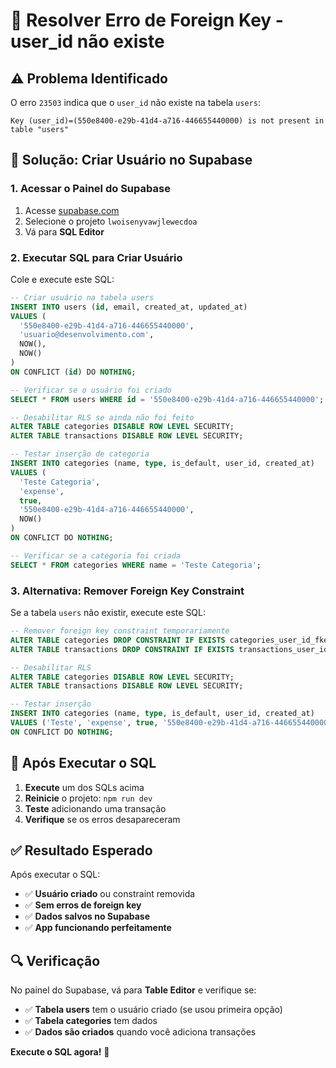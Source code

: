 # 🔧 Resolver Erro de Foreign Key - user_id não existe

## ⚠️ **Problema Identificado**

O erro `23503` indica que o `user_id` não existe na tabela `users`:
```
Key (user_id)=(550e8400-e29b-41d4-a716-446655440000) is not present in table "users"
```

## 🔧 **Solução: Criar Usuário no Supabase**

### 1. **Acessar o Painel do Supabase**
1. Acesse [supabase.com](https://supabase.com)
2. Selecione o projeto `lwoisenyvawjlewecdoa`
3. Vá para **SQL Editor**

### 2. **Executar SQL para Criar Usuário**
Cole e execute este SQL:

```sql
-- Criar usuário na tabela users
INSERT INTO users (id, email, created_at, updated_at)
VALUES (
  '550e8400-e29b-41d4-a716-446655440000',
  'usuario@desenvolvimento.com',
  NOW(),
  NOW()
)
ON CONFLICT (id) DO NOTHING;

-- Verificar se o usuário foi criado
SELECT * FROM users WHERE id = '550e8400-e29b-41d4-a716-446655440000';

-- Desabilitar RLS se ainda não foi feito
ALTER TABLE categories DISABLE ROW LEVEL SECURITY;
ALTER TABLE transactions DISABLE ROW LEVEL SECURITY;

-- Testar inserção de categoria
INSERT INTO categories (name, type, is_default, user_id, created_at)
VALUES (
  'Teste Categoria',
  'expense',
  true,
  '550e8400-e29b-41d4-a716-446655440000',
  NOW()
)
ON CONFLICT DO NOTHING;

-- Verificar se a categoria foi criada
SELECT * FROM categories WHERE name = 'Teste Categoria';
```

### 3. **Alternativa: Remover Foreign Key Constraint**
Se a tabela `users` não existir, execute este SQL:

```sql
-- Remover foreign key constraint temporariamente
ALTER TABLE categories DROP CONSTRAINT IF EXISTS categories_user_id_fkey;
ALTER TABLE transactions DROP CONSTRAINT IF EXISTS transactions_user_id_fkey;

-- Desabilitar RLS
ALTER TABLE categories DISABLE ROW LEVEL SECURITY;
ALTER TABLE transactions DISABLE ROW LEVEL SECURITY;

-- Testar inserção
INSERT INTO categories (name, type, is_default, user_id, created_at)
VALUES ('Teste', 'expense', true, '550e8400-e29b-41d4-a716-446655440000', NOW())
ON CONFLICT DO NOTHING;
```

## 🚀 **Após Executar o SQL**

1. **Execute** um dos SQLs acima
2. **Reinicie** o projeto: `npm run dev`
3. **Teste** adicionando uma transação
4. **Verifique** se os erros desapareceram

## ✅ **Resultado Esperado**

Após executar o SQL:
- ✅ **Usuário criado** ou constraint removida
- ✅ **Sem erros de foreign key**
- ✅ **Dados salvos no Supabase**
- ✅ **App funcionando perfeitamente**

## 🔍 **Verificação**

No painel do Supabase, vá para **Table Editor** e verifique se:
- ✅ **Tabela users** tem o usuário criado (se usou primeira opção)
- ✅ **Tabela categories** tem dados
- ✅ **Dados são criados** quando você adiciona transações

**Execute o SQL agora!** 🎉
